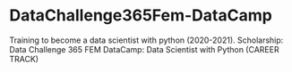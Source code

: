 # DataChallenge365Fem-DataCamp
Training to become a data scientist with python (2020-2021).
Scholarship: Data Challenge 365 FEM
DataCamp: Data Scientist with Python (CAREER TRACK)
